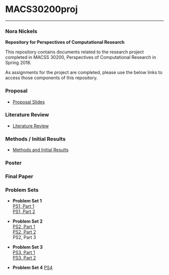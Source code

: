 # MACS30200proj  
_________________________
### Nora Nickels
**Repository for Perspectives of Computational Research**

This repository contains documents related to the research project completed in MACSS 30200, Perspectives of Computational Research in Spring 2018.

As assignments for the project are completed, please use the below links to access those components of this repository.

### Proposal
* [Proposal Slides](Proposal/NickelsProposal.pdf)  

### Literature Review
* [Literature Review](LitReview/Literature_Review.pdf)

### Methods / Initial Results
* [Methods and Initial Results](MethodsResults/Methods_Results.pdf)

### Poster

### Final Paper

### Problem Sets

* **Problem Set 1**  
[PS1, Part 1](ProblemSets/PS1/PS1_Part1.pdf)  
[PS1, Part 2](ProblemSets/PS1/PS1_Part2.pdf)  

* **Problem Set 2**  
[PS2, Part 1](ProblemSets/PS2/PS2_Part1_KD_Estimation.ipynb)  
[PS2, Part 2](ProblemSets/PS2/PS2_Part2_Interaction.pdf)   
PS2, Part 3   

* **Problem Set 3**  
[PS3, Part 1](ProblemSets/PS3/PS3_Part1.md)  
[PS3, Part 2](ProblemSets/PS3/PS3_Part2.md) 

* **Problem Set 4** 
[PS4](ProblemSets/PS4/PS4.ipynb)  
